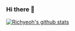 ### Hi there 👋

<!--
**Richyeoh/Richyeoh** is a ✨ _special_ ✨ repository because its `README.md` (this file) appears on your GitHub profile.

Here are some ideas to get you started:

- 🔭 I’m currently working on ...
- 🌱 I’m currently learning ...
- 👯 I’m looking to collaborate on ...
- 🤔 I’m looking for help with ...
- 💬 Ask me about ...
- 📫 How to reach me: ...
- 😄 Pronouns: ...
- ⚡ Fun fact: ...
-->

[![Richyeoh's github stats](https://github-readme-stats.vercel.app/api?username=Richyeoh)](https://github.com/anuraghazra/github-readme-stats)
